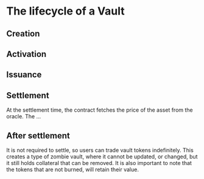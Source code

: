 # The lifecycle of a Vault


## Creation

## Activation

## Issuance

## Settlement
At the settlement time, the contract fetches the price of the asset from the oracle. The ...

## After settlement  
It is not required to settle, so users can trade vault tokens indefinitely. This creates a type of zombie vault, where it cannot be updated, or changed, but it still holds collateral that can be removed. It is also important to note that the tokens that are not burned, will retain their value.
